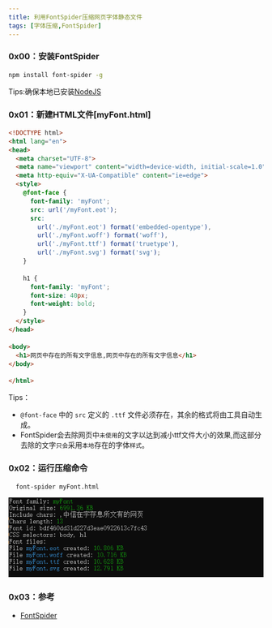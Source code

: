 ```yaml
---
title: 利用FontSpider压缩网页字体静态文件
tags: [字体压缩,FontSpider]
---
```


### 0x00：安装FontSpider
``` bash
npm install font-spider -g
```
Tips:确保本地已安装[NodeJS](https://nodejs.org/zh-cn/download/current/)

### 0x01：新建HTML文件[myFont.html]
``` html
<!DOCTYPE html>
<html lang="en">
<head>
  <meta charset="UTF-8">
  <meta name="viewport" content="width=device-width, initial-scale=1.0">
  <meta http-equiv="X-UA-Compatible" content="ie=edge">
  <style>
    @font-face {
      font-family: 'myFont';
      src: url('/myFont.eot');
      src:
        url('./myFont.eot') format('embedded-opentype'),
        url('./myFont.woff') format('woff'),
        url('./myFont.ttf') format('truetype'),
        url('./myFont.svg') format('svg');
    }

    h1 {
      font-family: 'myFont';
      font-size: 40px;
      font-weight: bold;
    }
  </style>
</head>

<body>
  <h1>网页中存在的所有文字信息,网页中存在的所有文字信息</h1>
</body>

</html>
```
Tips：
- `@font-face` 中的 `src` 定义的 `.ttf` 文件必须存在，其余的格式将由工具自动生成。
- FontSpider会去除网页中`未使用`的文字以达到减小ttf文件大小的效果,而这部分去除的文字`只会`采用`本地`存在的字体`样式`。

### 0x02：运行压缩命令
``` node
  font-spider myFont.html
```
![结果](/images/font-spider.png)

### 0x03：参考
- [FontSpider](http://font-spider.org/)